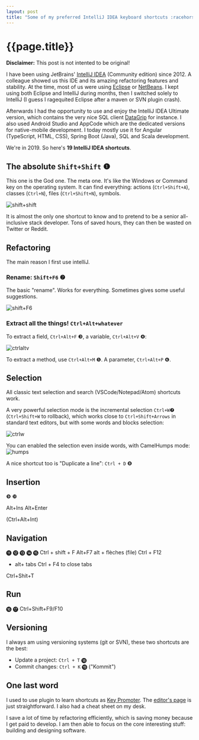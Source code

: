 ```yaml
---
layout: post
title: "Some of my preferred IntelliJ IDEA keyboard shortcuts :racehorse:"
---
```


# {{page.title}}

**Disclaimer:** This post is not intented to be original!

I have been using JetBrains' [IntelliJ IDEA](https://www.jetbrains.com/idea/) (Community edition) since 2012. A colleague showed us this IDE and its amazing refactoring features and stability. At the time, most of us were using [Eclipse](https://www.jetbrains.com/idea/) or [NetBeans](https://netbeans.apache.org/). I kept using both Eclipse and IntelliJ during months, then I switched solely to IntelliJ (I guess I ragequited Eclipse after a maven or SVN plugin crash). 

Afterwards I had the opportunity to use and enjoy the IntelliJ IDEA Ultimate version, which contains the very nice SQL client [DataGrip](https://www.jetbrains.com/datagrip/) for instance. I also used Android Studio and AppCode which are the dedicated versions for native-mobile development. I today mostly use it for Angular (TypeScript, HTML, CSS), Spring Boot (Java), SQL and Scala development. 

We're in 2019. So here's **19 IntelliJ IDEA shortcuts**.

<!--http://xahlee.info/comp/unicode_circled_numbers.html-->

## The absolute `Shift+Shift` ❶

This one is the God one. The meta one. It's like the Windows or Command key on the operating system. It can find everything: actions (`Ctrl+Shift+A`), classes (`Ctrl+N`), files (`Ctrl+Shift+N`), symbols. 

![shift+shift](/blog/assets/2019-11-06-shift+shift.png "Shift+Shift")

It is almost the only one shortcut to know and to pretend to be a senior all-inclusive stack developer. Tons of saved hours, they can then be wasted on Twitter or Reddit. 

## Refactoring 

The main reason I first use intelliJ.

### Rename: `Shift+F6` ❷

The basic "rename". Works for everything. Sometimes gives some useful suggestions. 

![shift+F6](/blog/assets/2019-11-06-shift+F6.png "shift+F6")

### Extract all the things! `Ctrl+Alt+whatever`

To extract a field, `Ctrl+Alt+F` ❸, a variable, `Ctrl+Alt+V` ❹:

![ctrlaltv](/blog/assets/2019-11-06-ctrl+alt+V.png "ctrlaltv")

To extract a method, use `Ctrl+Alt+M` ❺. A parameter, `Ctrl+Alt+P` ❻.

## Selection 

All classic text selection and search (VSCode/Notepad/Atom) shortcuts work. 

A very powerful selection mode is the incremental selection `Ctrl+W`❼   (`Ctrl+Shift+W` to rollback), which works close to `Ctrl+Shift+Arrows` in standard text editors, but with some words and blocks selection:

![ctrlw](/blog/assets/2019-11-06-ctrl+W.png "ctrlw")

You can enabled the selection even inside words, with CamelHumps mode:
![humps](/blog/assets/2019-11-06-humps.png "humps")

A nice shortcut too is "Duplicate a line": `Ctrl + D` ❽ 

## Insertion 

❾ ❿  

Alt+Ins
Alt+Enter 

(Ctrl+Alt+Int)


## Navigation 

⓫ ⓬ ⓭ ⓮ ⓯ 
Ctrl + shift + F
Alt+F7
alt + flèches (file) 
Ctrl + F12 

+ alt+ tabs
Ctrl + F4 to close tabs

Ctrl+Shit+T 


## Run

⓰ ⓱ 
Ctrl+Shift+F9/F10 

## Versioning 

I always am using versioning systems (git or SVN), these two shortcuts are the best:
  
- Update a project: `Ctrl + T` ⓲
- Commit changes: `Ctrl + K` ⓳ ("Kommit") 

## One last word

I used to use plugin to learn shortcuts as [Key Promoter](https://plugins.jetbrains.com/plugin/9792-key-promoter-x). The [editor's page](https://www.jetbrains.com/help/idea/mastering-keyboard-shortcuts.html) is just straightforward. I also had a cheat sheet on my desk. 

I save a lot of time by refactoring efficiently, which is saving money because I get paid to develop. I am then able to focus on the core interesting stuff: building and designing software. 



